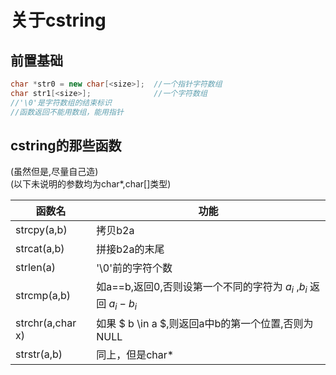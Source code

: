 # 关于cstring
## 前置基础
```c++
char *str0 = new char[<size>];  //一个指针字符数组
char str1[<size>];              //一个字符数组
//'\0'是字符数组的结束标识
//函数返回不能用数组，能用指针
```

## cstring的那些函数

(虽然但是,尽量自己造)  
(以下未说明的参数均为char*,char[]类型)

|函数名|功能|
|---|---|
|strcpy(a,b)|拷贝b2a|
|strcat(a,b)|拼接b2a的末尾|
|strlen(a)|'\0'前的字符个数|
|strcmp(a,b)|如a==b,返回0,否则设第一个不同的字符为 $a_i$ ,$b_i$ 返回 $a_i - b_i$ |
|strchr(a,char x)|如果 $ b \in a $,则返回a中b的第一个位置,否则为NULL|
|strstr(a,b)|同上，但是char*|

